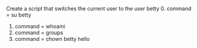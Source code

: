 Create a script that switches the current user to the user betty
0. command  = su betty
1. command = whoami
2. command = groups
3. command = chown betty hello
